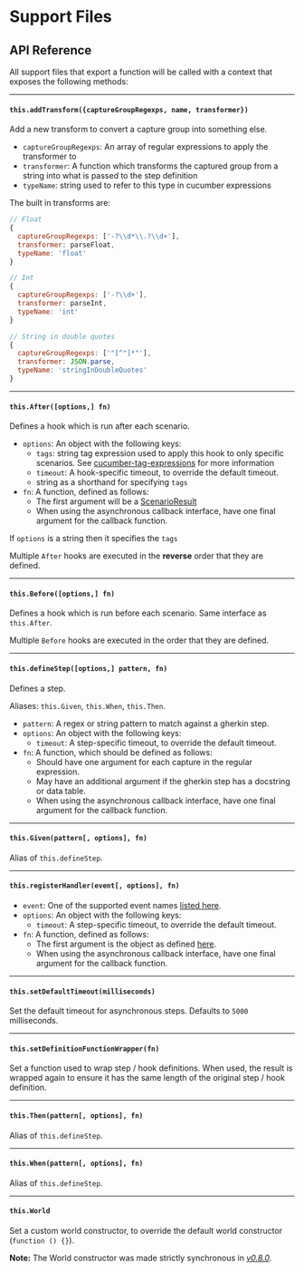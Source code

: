 # Support Files

## API Reference

All support files that export a function will be called with a context that exposes the following methods:

---

#### `this.addTransform({captureGroupRegexps, name, transformer})`

Add a new transform to convert a capture group into something else.

* `captureGroupRegexps`: An array of regular expressions to apply the transformer to
* `transformer`: A function which transforms the captured group from a string into what is passed to the step definition
* `typeName`: string used to refer to this type in cucumber expressions

The built in transforms are:
```js
// Float
{
  captureGroupRegexps: ['-?\\d*\\.?\\d+'],
  transformer: parseFloat,
  typeName: 'float'
}

// Int
{
  captureGroupRegexps: ['-?\\d+'],
  transformer: parseInt,
  typeName: 'int'
}

// String in double quotes
{
  captureGroupRegexps: ['"[^"]*"'],
  transformer: JSON.parse,
  typeName: 'stringInDoubleQuotes'
}
```

---

#### `this.After([options,] fn)`

Defines a hook which is run after each scenario.

* `options`: An object with the following keys:
  * `tags`: string tag expression used to apply this hook to only specific scenarios. See [cucumber-tag-expressions](https://docs.cucumber.io/tag-expressions/) for more information
  * `timeout`: A hook-specific timeout, to override the default timeout.
  * string as a shorthand for specifying `tags`
* `fn`: A function, defined as follows:
  * The first argument will be a [ScenarioResult](/src/models/scenario_result.js)
  * When using the asynchronous callback interface, have one final argument for the callback function.

If `options` is a string then it specifies the `tags`

Multiple `After` hooks are executed in the **reverse** order that they are defined.

---

#### `this.Before([options,] fn)`

Defines a hook which is run before each scenario. Same interface as `this.After`.

Multiple `Before` hooks are executed in the order that they are defined.

---

#### `this.defineStep([options,] pattern, fn)`

Defines a step.

Aliases: `this.Given`, `this.When`, `this.Then`.

* `pattern`: A regex or string pattern to match against a gherkin step.
* `options`: An object with the following keys:
  - `timeout`: A step-specific timeout, to override the default timeout.
* `fn`: A function, which should be defined as follows:
  - Should have one argument for each capture in the regular expression.
  - May have an additional argument if the gherkin step has a docstring or data table.
  - When using the asynchronous callback interface, have one final argument for the callback function.

---

#### `this.Given(pattern[, options], fn)`

Alias of `this.defineStep`.

---

#### `this.registerHandler(event[, options], fn)`

* `event`: One of the supported event names [listed here](./event_handlers.md).
* `options`: An object with the following keys:
  - `timeout`: A step-specific timeout, to override the default timeout.
* `fn`: A function, defined as follows:
  - The first argument is the object as defined [here](./event_handlers.md).
  - When using the asynchronous callback interface, have one final argument for the callback function.

---

#### `this.setDefaultTimeout(milliseconds)`

Set the default timeout for asynchronous steps. Defaults to `5000` milliseconds.

---

#### `this.setDefinitionFunctionWrapper(fn)`

Set a function used to wrap step / hook definitions. When used, the result is wrapped again to ensure it has the same length of the original step / hook definition.

---

#### `this.Then(pattern[, options], fn)`

Alias of `this.defineStep`.

---

#### `this.When(pattern[, options], fn)`

Alias of `this.defineStep`.

---

#### `this.World`

Set a custom world constructor, to override the default world constructor (`function () {}`).

**Note:** The World constructor was made strictly synchronous in *[v0.8.0](https://github.com/cucumber/cucumber-js/releases/tag/v0.8.0)*.
